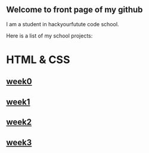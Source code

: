 ## Welcome to front page of my github

I am a student in hackyourfutute code school.

Here is a list of my school projects: 

# HTML & CSS

## [week0](https://acimanx.github.io/hyf-html-css/week0/)

## [week1](https://acimanx.github.io/hyf-html-css/week1/)

## [week2](https://acimanx.github.io/hyf-html-css/week2/)

## [week3](https://acimanx.github.io/hyf-html-css/week3/)
